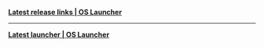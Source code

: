 
**[ Latest release links | OS Launcher ](https://sdk-os-static.mihoyo.com/hk4e_global/mdk/launcher/api/resource?launcher_id=10&key=gcStgarh)**

-----

**[ Latest launcher | OS Launcher ](https://sg-public-api.hoyoverse.com/event/download_porter/link/ys_global/genshinimpactpc/default)**
